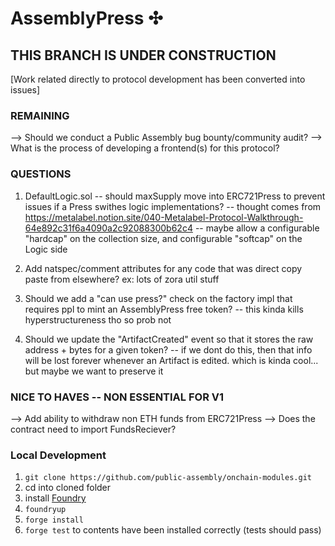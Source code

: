 # AssemblyPress ✣

## THIS BRANCH IS UNDER CONSTRUCTION

[Work related directly to protocol development has been converted into issues]

### REMAINING
--> Should we conduct a Public Assembly bug bounty/community audit?
--> What is the process of developing a frontend(s) for this protocol?

### QUESTIONS
1. DefaultLogic.sol 
-- should maxSupply move into ERC721Press to prevent issues if a Press swithes logic implementations? 
-- thought comes from https://metalabel.notion.site/040-Metalabel-Protocol-Walkthrough-64e892c31f6a4090a2c92088300b62c4
-- maybe allow a configurable "hardcap" on the collection size, and configurable "softcap" on the Logic side

2. Add natspec/comment attributes for any code that was direct copy paste from elsewhere? ex: lots of zora util stuff 

3. Should we add a "can use press?" check on the factory impl that requires ppl to mint an AssemblyPress free token?
-- this kinda kills hyperstructureness tho so prob not

4. Should we update the "ArtifactCreated" event so that it stores the raw address + bytes for a given token?
-- if we dont do this, then that info will be lost forever whenever an Artifact is edited. which is kinda cool... but maybe we want to preserve it

### NICE TO HAVES -- NON ESSENTIAL FOR V1
--> Add ability to withdraw non ETH funds from ERC721Press
--> Does the contract need to import FundsReciever?

### Local Development

1. `git clone https://github.com/public-assembly/onchain-modules.git`
2. cd into cloned folder
3. install [Foundry](https://github.com/foundry-rs/foundry)
4. `foundryup`
5. `forge install`
6. `forge test` to contents have been installed correctly (tests should pass)
